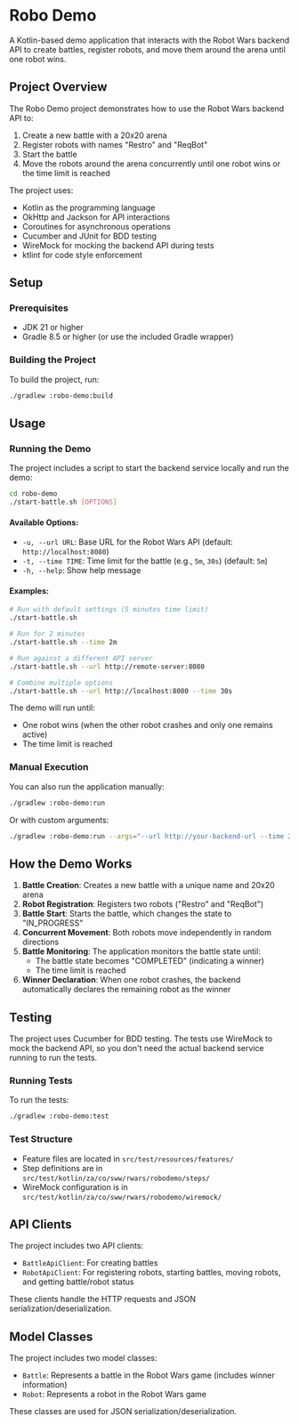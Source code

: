 # Robo Demo

A Kotlin-based demo application that interacts with the Robot Wars backend API to create battles, register robots, and move them around the arena until one robot wins.

## Project Overview

The Robo Demo project demonstrates how to use the Robot Wars backend API to:

1. Create a new battle with a 20x20 arena
2. Register robots with names "Restro" and "ReqBot"
3. Start the battle
4. Move the robots around the arena concurrently until one robot wins or the time limit is reached

The project uses:
- Kotlin as the programming language
- OkHttp and Jackson for API interactions
- Coroutines for asynchronous operations
- Cucumber and JUnit for BDD testing
- WireMock for mocking the backend API during tests
- ktlint for code style enforcement

## Setup

### Prerequisites

- JDK 21 or higher
- Gradle 8.5 or higher (or use the included Gradle wrapper)

### Building the Project

To build the project, run:

```bash
./gradlew :robo-demo:build
```

## Usage

### Running the Demo

The project includes a script to start the backend service locally and run the demo:

```bash
cd robo-demo
./start-battle.sh [OPTIONS]
```

#### Available Options:

- `-u, --url URL`: Base URL for the Robot Wars API (default: `http://localhost:8080`)
- `-t, --time TIME`: Time limit for the battle (e.g., `5m`, `30s`) (default: `5m`)
- `-h, --help`: Show help message

#### Examples:

```bash
# Run with default settings (5 minutes time limit)
./start-battle.sh

# Run for 2 minutes
./start-battle.sh --time 2m

# Run against a different API server
./start-battle.sh --url http://remote-server:8080

# Combine multiple options
./start-battle.sh --url http://localhost:8080 --time 30s
```

The demo will run until:
- One robot wins (when the other robot crashes and only one remains active)
- The time limit is reached

### Manual Execution

You can also run the application manually:

```bash
./gradlew :robo-demo:run
```

Or with custom arguments:

```bash
./gradlew :robo-demo:run --args="--url http://your-backend-url --time 2m"
```

## How the Demo Works

1. **Battle Creation**: Creates a new battle with a unique name and 20x20 arena
2. **Robot Registration**: Registers two robots ("Restro" and "ReqBot") 
3. **Battle Start**: Starts the battle, which changes the state to "IN_PROGRESS"
4. **Concurrent Movement**: Both robots move independently in random directions
5. **Battle Monitoring**: The application monitors the battle state until:
   - The battle state becomes "COMPLETED" (indicating a winner)
   - The time limit is reached
6. **Winner Declaration**: When one robot crashes, the backend automatically declares the remaining robot as the winner

## Testing

The project uses Cucumber for BDD testing. The tests use WireMock to mock the backend API, so you don't need the actual backend service running to run the tests.

### Running Tests

To run the tests:

```bash
./gradlew :robo-demo:test
```

### Test Structure

- Feature files are located in `src/test/resources/features/`
- Step definitions are in `src/test/kotlin/za/co/sww/rwars/robodemo/steps/`
- WireMock configuration is in `src/test/kotlin/za/co/sww/rwars/robodemo/wiremock/`

## API Clients

The project includes two API clients:

- `BattleApiClient`: For creating battles
- `RobotApiClient`: For registering robots, starting battles, moving robots, and getting battle/robot status

These clients handle the HTTP requests and JSON serialization/deserialization.

## Model Classes

The project includes two model classes:

- `Battle`: Represents a battle in the Robot Wars game (includes winner information)
- `Robot`: Represents a robot in the Robot Wars game

These classes are used for JSON serialization/deserialization.